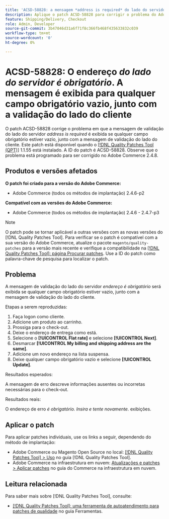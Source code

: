 ```yaml
---
title: 'ACSD-58828: a mensagem *address is required* do lado do servidor é exibida para qualquer campo obrigatório vazio, junto com a validação do lado do cliente'
description: Aplique o patch ACSD-58828 para corrigir o problema do Adobe Commerce em que a mensagem de validação do lado do servidor *address is required* é exibida se qualquer campo obrigatório estiver vazio, junto com a mensagem de validação do lado do cliente.
feature: Shipping/Delivery, Checkout
role: Admin, Developer
source-git-commit: 3b47046d31a6f71f8c366fb468f435633832c039
workflow-type: tm+mt
source-wordcount: '0'
ht-degree: 0%

---
```



# ACSD-58828: O endereço *do lado do servidor é obrigatório*. A mensagem é exibida para qualquer campo obrigatório vazio, junto com a validação do lado do cliente

O patch ACSD-58828 corrige o problema em que a mensagem de validação do lado do servidor *address is required* é exibida se qualquer campo obrigatório estiver vazio, junto com a mensagem de validação do lado do cliente. Este patch está disponível quando o [[!DNL Quality Patches Tool (QPT)]](/help/tools/quality-patches-tool/quality-patches-tool-to-self-serve-quality-patches.md) 1.1.55 está instalado. A ID do patch é ACSD-58828. Observe que o problema está programado para ser corrigido no Adobe Commerce 2.4.8.

## Produtos e versões afetados

**O patch foi criado para a versão do Adobe Commerce:**
* Adobe Commerce (todos os métodos de implantação) 2.4.6-p2

**Compatível com as versões do Adobe Commerce:**
* Adobe Commerce (todos os métodos de implantação) 2.4.6 - 2.4.7-p3

>[!NOTE]
>
>O patch pode se tornar aplicável a outras versões com as novas versões do [!DNL Quality Patches Tool]. Para verificar se o patch é compatível com a sua versão do Adobe Commerce, atualize o pacote `magento/quality-patches` para a versão mais recente e verifique a compatibilidade na [[!DNL Quality Patches Tool]: página Procurar patches](https://experienceleague.adobe.com/tools/commerce-quality-patches/index.html). Use a ID do patch como palavra-chave de pesquisa para localizar o patch.

## Problema

A mensagem de validação do lado do servidor *endereço é obrigatório* será exibida se qualquer campo obrigatório estiver vazio, junto com a mensagem de validação do lado do cliente.

Etapas a serem reproduzidas:

1. Faça logon como cliente.
1. Adicione um produto ao carrinho.
1. Prossiga para o check-out.
1. Deixe o endereço de entrega como está.
1. Selecione o **[!UICONTROL Flat rate]** e selecione **[!UICONTROL Next]**.
1. Desmarcar **[!UICONTROL My billing and shipping address are the same]**.
1. Adicione um novo endereço na lista suspensa.
1. Deixe qualquer campo obrigatório vazio e selecione **[!UICONTROL Update]**.

Resultados esperados:

A mensagem de erro descreve informações ausentes ou incorretas necessárias para o check-out.

Resultados reais:

O endereço de erro *é obrigatório. Insira e tente novamente.* exibições.

## Aplicar o patch

Para aplicar patches individuais, use os links a seguir, dependendo do método de implantação:

* Adobe Commerce ou Magento Open Source no local: [[!DNL Quality Patches Tool] > Uso](/help/tools/quality-patches-tool/usage.md) no guia [!DNL Quality Patches Tool].
* Adobe Commerce na infraestrutura em nuvem: [Atualizações e patches > Aplicar patches](https://experienceleague.adobe.com/docs/commerce-cloud-service/user-guide/develop/upgrade/apply-patches.html) no guia do Commerce na infraestrutura em nuvem.

## Leitura relacionada

Para saber mais sobre [!DNL Quality Patches Tool], consulte:

* [[!DNL Quality Patches Tool]: uma ferramenta de autoatendimento para patches de qualidade](/help/tools/quality-patches-tool/quality-patches-tool-to-self-serve-quality-patches.md) no guia Ferramentas.
